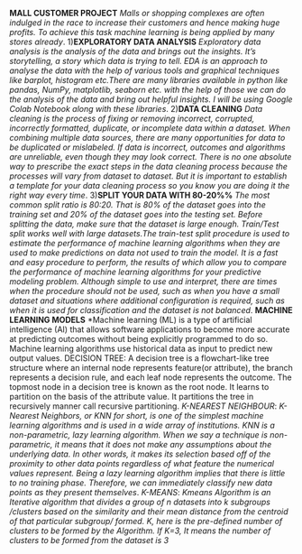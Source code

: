 **MALL CUSTOMER PROJECT**
*Malls or shopping complexes are often indulged in the race to increase their customers and hence making huge profits. To achieve this task machine learning is being applied by many stores already*.
1)**EXPLORATORY DATA ANALYSIS**
*Exploratory data analysis is the analysis of the data and brings out the insights. It’s storytelling, a story which data is trying to tell. EDA is an approach to analyse the data with the help of various tools and graphical techniques like barplot, histogram etc.There are many libraries available in python like pandas, NumPy, matplotlib, seaborn etc. with the help of those we can do the analysis of the data and bring out helpful insights. I will be using Google Colab Notebook along with these libraries*.
2)**DATA CLEANING**
*Data cleaning is the process of fixing or removing incorrect, corrupted, incorrectly formatted, duplicate, or incomplete data within a dataset. When combining multiple data sources, there are many opportunities for data to be duplicated or mislabeled. If data is incorrect, outcomes and algorithms are unreliable, even though they may look correct. There is no one absolute way to prescribe the exact steps in the data cleaning process because the processes will vary from dataset to dataset. But it is important to establish a template for your data cleaning process so you know you are doing it the right way every time*.
3)**SPLIT YOUR DATA WITH 80-20%%**
*The most common split ratio is 80:20. That is 80% of the dataset goes into the training set and 20% of the dataset goes into the testing set. Before splitting the data, make sure that the dataset is large enough. Train/Test split works well with large datasets.The train-test split procedure is used to estimate the performance of machine learning algorithms when they are used to make predictions on data not used to train the model.
It is a fast and easy procedure to perform, the results of which allow you to compare the performance of machine learning algorithms for your predictive modeling problem. Although simple to use and interpret, there are times when the procedure should not be used, such as when you have a small dataset and situations where additional configuration is required, such as when it is used for classification and the dataset is not balanced*.
**MACHINE LEARNING MODELS**
*Machine learning (ML) is a type of artificial intelligence (AI) that allows software applications to become more accurate at predicting outcomes without being explicitly programmed to do so. Machine learning algorithms use historical data as input to predict new output values.
DECISION TREE:
A decision tree is a flowchart-like tree structure where an internal node represents feature(or attribute), the branch represents a decision rule, and each leaf node represents the outcome. The topmost node in a decision tree is known as the root node. It learns to partition on the basis of the attribute value. It partitions the tree in recursively manner call recursive partitioning. 
*K-NEAREST NEIGHBOUR*:
*K-Nearest Neighbors, or KNN for short, is one of the simplest machine learning algorithms and is used in a wide array of institutions. KNN is a non-parametric, lazy learning algorithm. When we say a technique is non-parametric, it means that it does not make any assumptions about the underlying data. In other words, it makes its selection based off of the proximity to other data points regardless of what feature the numerical values represent. Being a lazy learning algorithm implies that there is little to no training phase. Therefore, we can immediately classify new data points as they present themselves*.
*K-MEANS*:
*Kmeans Algorithm is an Iterative algorithm that divides a group of n datasets into k subgroups /clusters based on the similarity and their mean distance from the centroid of that particular subgroup/ formed.
K, here is the pre-defined number of clusters to be formed by the Algorithm. If K=3, It means the number of clusters to be formed from the dataset is 3*

